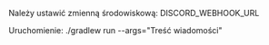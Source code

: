 Należy ustawić zmienną środowiskową: DISCORD_WEBHOOK_URL

Uruchomienie: ./gradlew run --args="Treść wiadomości"